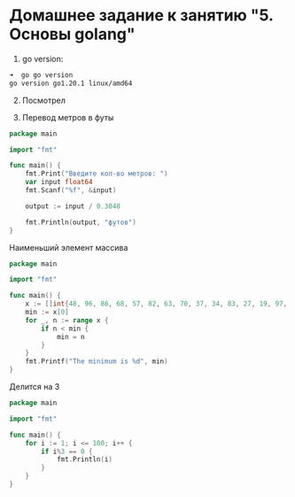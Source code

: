 # Домашнее задание к занятию "5. Основы golang"
1. go version: 

```sh
➜  go go version
go version go1.20.1 linux/amd64
```

2. Посмотрел 

3. Перевод метров в футы
```go
package main

import "fmt"

func main() {
	fmt.Print("Введите кол-во метров: ")
	var input float64
	fmt.Scanf("%f", &input)

	output := input / 0.3048

	fmt.Println(output, "футов")
}

```

Наименьший элемент массива

```go
package main

import "fmt"

func main() {
	x := []int{48, 96, 86, 68, 57, 82, 63, 70, 37, 34, 83, 27, 19, 97, 9, 17}
	min := x[0]
	for _, n := range x {
		if n < min {
			min = n
		}
	}
	fmt.Printf("The minimum is %d", min)
}
```

Делится на 3

```go
package main

import "fmt"

func main() {
	for i := 1; i <= 100; i++ {
		if i%3 == 0 {
			fmt.Println(i)
		}
	}
}
```